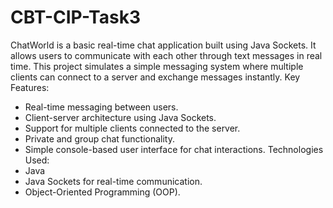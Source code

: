 # CBT-CIP-Task3
ChatWorld is a basic real-time chat application built using Java Sockets. 
It allows users to communicate with each other through text messages in real time.
This project simulates a simple messaging system where multiple clients can connect to a server and exchange messages instantly.
Key Features:
* Real-time messaging between users.
* Client-server architecture using Java Sockets.
* Support for multiple clients connected to the server.
* Private and group chat functionality.
* Simple console-based user interface for chat interactions.
Technologies Used:
* Java
* Java Sockets for real-time communication.
* Object-Oriented Programming (OOP).
